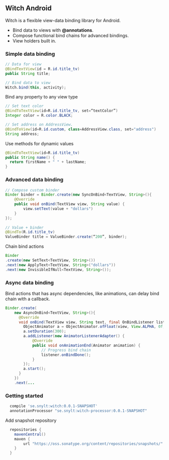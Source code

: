 ## Witch Android

Witch is a flexible view-data binding library for Android.

* Bind data to views with <b>@annotations</b>.
* Compose functional bind chains for advanced bindings.
* View holders built in.

### Simple data binding

```java
// Data for view
@BindTextView(id = R.id.title_tv)
public String title;

// Bind data to view
Witch.bind(this, activity);
 ```

Bind any property to any view type
```java
// Set text color
@BindToTextView(id=R.id.title_tv, set=“textColor”)
Integer color = R.color.BLACK;

// Set address on AddressView.
@BindToView(id=R.id.custom, class=AddressView.class, set="address")
String address;
```

Use methods for dynamic values
```java
@BindToTextView(id=R.id.title_tv)
public String name() {
  return firstName + " " + lastName;
}
```

### Advanced data binding

```java
// Compose custom binder 
Binder binder = Binder.create(new SyncOnBind<TextView, String>(){
	@Override
	public void onBind(TextView view, String value) {
		view.setText(value + "dollars")
	}
});
  
// Value + binder 
@BindTo(R.id.title_tv) 
ValueBinder title = ValueBinder.create(“200”, binder);
```

Chain bind actions
```java
Binder
.create(new SetText<TextView, String>())
.next(new ApplyText<TextView, String>("dollars"))
.next(new InvisibleIfNull<TextView, String>());
```

### Async data binding

Bind actions that has async dependencies, like animations, can delay bind chain with a callback.

```java
Binder.create(
    new AsyncOnBind<TextView, String>(){
      @Override
      void onBind(TextView view, String text, final OnBindListener listener) {
        ObjectAnimator a = ObjectAnimator.ofFloat(view, View.ALPHA, 0f, 1f);
        a.setDuration(300);
        a.addListener(new AnimatorListenerAdapter() {
            @Override
            public void onAnimationEnd(Animator animation) {
                // Progress bind chain
                listener.onBindDone();
            }
        });
        a.start();
      }
    })
    .next(...

```

### Getting started

```groovy
  compile 'se.snylt:witch:0.0.1-SNAPSHOT'
  annotationProcessor "se.snylt:witch-processor:0.0.1-SNAPSHOT"
```
Add snapshot repository

```groovy
  repositories {
    mavenCentral()
    maven {
        url "https://oss.sonatype.org/content/repositories/snapshots/"
    }
  }
```
